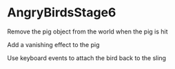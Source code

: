 # AngryBirdsStage6
Remove the pig object from the world when the pig is hit

Add a vanishing effect to the pig

Use keyboard events to attach the bird back to the sling
